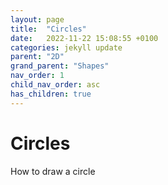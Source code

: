 ```yaml
---
layout: page
title:  "Circles"
date:   2022-11-22 15:08:55 +0100
categories: jekyll update
parent: "2D"
grand_parent: "Shapes"
nav_order: 1
child_nav_order: asc
has_children: true
---
```

# Circles
How to draw a circle